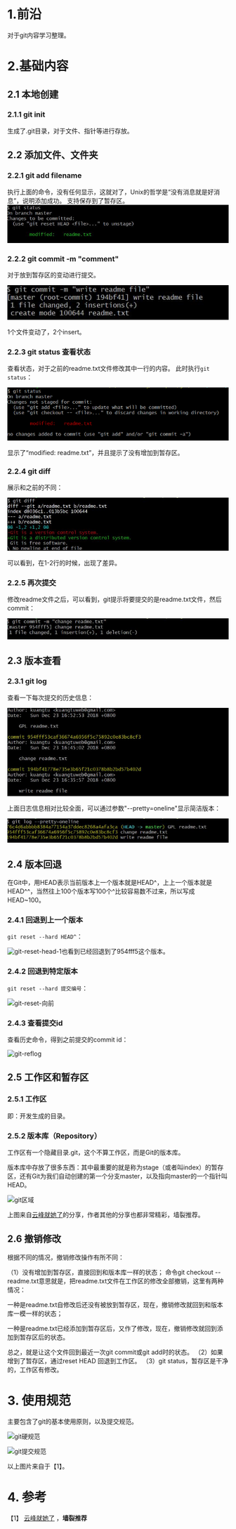 # 1.前沿
对于git内容学习整理。
# 2.基础内容
## 2.1 本地创建
### 2.1.1  git init 
生成了.git目录，对于文件、指针等进行存放。

## 2.2 添加文件、文件夹
### 2.2.1 git add filename
执行上面的命令，没有任何显示，这就对了，Unix的哲学是“没有消息就是好消息”，说明添加成功。
支持保存到了暂存区。
![git-add-2](jpg/git-add-2.jpg)

### 2.2.2 git commit -m "comment"

对于放到暂存区的变动进行提交。

![git-commit](jpg/git-commit.jpg)

1个文件变动了，2个insert。

### 2.2.3 git status 查看状态

查看状态，对于之前的readme.txt文件修改其中一行的内容。
此时执行```git status```：

![git-status](jpg/git-status.png)

显示了“modified: readme.txt”，并且提示了没有增加到暂存区。



### 2.2.4 git diff

展示和之前的不同：

![git-diff](jpg/git-diff.jpg)

可以看到，在1-2行的时候，出现了差异。



### 2.2.5 再次提交 

修改readme文件之后，可以看到，git提示将要提交的是readme.txt文件，然后commit：

![git-commit-2](jpg/git-commit-2.jpg)



## 2.3 版本查看

### 2.3.1 git log

查看一下每次提交的历史信息：

![git-log](jpg/git-log.jpg)

上面日志信息相对比较全面，可以通过参数"--pretty=oneline"显示简洁版本：

![git-log-简洁版](jpg/git-log-简洁版.jpg)





## 2.4 版本回退

在Git中，用HEAD表示当前版本上一个版本就是HEAD^，上上一个版本就是HEAD^^，当然往上100个版本写100个^比较容易数不过来，所以写成HEAD~100。

### 2.4.1 回退到上一个版本

```git reset --hard HEAD^```：

![git-reset-head-1](jpg/git-reset-head-1.jpg)也看到已经回退到了954fff5这个版本。

### 2.4.2 回退到特定版本

```git reset --hard 提交编号```：

![git-reset-向前](jpg/git-reset-向前.jpg)

### 2.4.3 查看提交id

查看历史命令，得到之前提交的commit id：

![git-reflog](jpg/git-reflog.jpg)



## 2.5 工作区和暂存区

### 2.5.1 工作区

即：开发生成的目录。

### 2.5.2  版本库（Repository）

工作区有一个隐藏目录.git，这个不算工作区，而是Git的版本库。

版本库中存放了很多东西：其中最重要的就是称为stage（或者叫index）的暂存区，还有Git为我们自动创建的第一个分支master，以及指向master的一个指针叫HEAD。

![git区域](jpg/git区域.jpg)

上图来自[云峰就她了](https://xiaorui.cc/archives/category/%e6%8a%80%e6%9c%af%e5%88%86%e4%ba%ab)的分享，作者其他的分享也都非常精彩，墙裂推荐。



## 2.6 撤销修改

根据不同的情况，撤销修改操作有所不同：

（1）没有增加到暂存区，直接回到和版本库一样的状态；
命令git checkout -- readme.txt意思就是，把readme.txt文件在工作区的修改全部撤销，这里有两种情况：

一种是readme.txt自修改后还没有被放到暂存区，现在，撤销修改就回到和版本库一模一样的状态；

一种是readme.txt已经添加到暂存区后，又作了修改，现在，撤销修改就回到添加到暂存区后的状态。

总之，就是让这个文件回到最近一次git commit或git add时的状态。
（2）如果增到了暂存区，通过reset HEAD 回退到工作区。
（3）git status，暂存区是干净的，工作区有修改。

# 3. 使用规范

主要包含了git的基本使用原则，以及提交规范。

![git硬规范](jpg/git硬规范.jpg)



![git提交规范](jpg/git提交规范.jpg)

以上图片来自于【1】。



# 4. 参考

【1】 [云峰就她了](https://xiaorui.cc/) ，**墙裂推荐**



